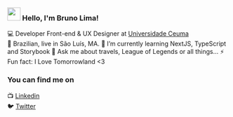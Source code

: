 ### <img src="https://media.giphy.com/media/hvRJCLFzcasrR4ia7z/giphy.gif" width="30px"> Hello, I'm Bruno Lima!

💻 Developer Front-end & UX Designer at [Universidade Ceuma](https://www.ceuma.br) <br>
🏡 Brazilian, live in São Luís, MA.
🌱 I’m currently learning NextJS, TypeScript and Storybook
💬 Ask me about travels, League of Legends or all things...
⚡ Fun fact: I Love Tomorrowland <3

### You can find me on

📺 [Linkedin](https://www.linkedin.com/in/bruno-amil/) <br>
🐦 [Twitter](https://twitter.com/brunoamiil) <br>

<!--
**brunoamil/brunoamil** is a ✨ _special_ ✨ repository because its `README.md` (this file) appears on your GitHub profile.

Here are some ideas to get you started:

- 🔭 I’m currently working on ...
- 🌱 I’m currently learning ...
- 👯 I’m looking to collaborate on ...
- 🤔 I’m looking for help with ...
- 💬 Ask me about ...
- 📫 How to reach me: ...
- 😄 Pronouns: ...
- ⚡ Fun fact: ...
-->
